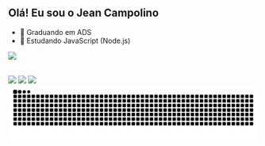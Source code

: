 ## Olá! Eu sou o Jean Campolino
- 🔭 Graduando em ADS
- 🌱 Estudando JavaScript (Node.js)
<picture>
  <source
    srcset="https://github-readme-stats.vercel.app/api?username=JeanCampolino&show_icons=true&theme=tokyonight"
    media="(prefers-color-scheme: dark)"
  />
  <source
    srcset="https://github-readme-stats.vercel.app/api?username=JeanCampolino&show_icons=true"
    media="(prefers-color-scheme: light), (prefers-color-scheme: no-preference)"
  />
  <img src="https://github-readme-stats.vercel.app/api?username=JeanCampolino&show_icons=true" />
</picture>

##

<div> 
  <a href="https://www.linkedin.com/in/jeancampolino" target="_blank"><img src="https://img.shields.io/badge/-LinkedIn-%230077B5?style=for-the-badge&logo=linkedin&logoColor=white" target="_blank"></a> 
    <a href="https://www.instagram.com/jeancampolino/" target="_blank"><img src="https://img.shields.io/badge/-Instagram-%23E4405F?style=for-the-badge&logo=instagram&logoColor=white" target="_blank"></a>
  <a href = "mailto:jeancampolino@gmail.com"><img src="https://img.shields.io/badge/-Gmail-%23333?style=for-the-badge&logo=gmail&logoColor=white" target="_blank"></a>
</div>

<picture>
  <source media="(prefers-color-scheme: dark)" srcset="https://raw.githubusercontent.com/JeanCampolino/JeanCampolino/output/github-contribution-grid-snake-dark.svg">
  <source media="(prefers-color-scheme: light)" srcset="https://raw.githubusercontent.com/JeanCampolino/JeanCampolino/output/github-contribution-grid-snake.svg">
  <img alt="github contribution grid snake animation" src="https://raw.githubusercontent.com/JeanCampolino/JeanCampolino/output/github-contribution-grid-snake.svg">
</picture>
